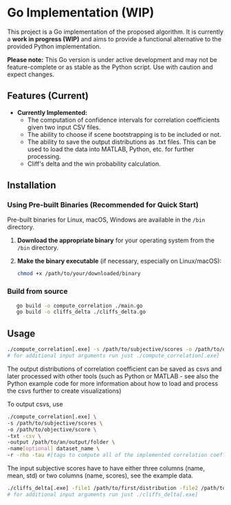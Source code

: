 # Go Implementation (WIP)

This project is a Go implementation of the proposed algorithm.  It is currently a **work in progress (WIP)** and aims to provide a functional alternative to the provided Python implementation.

**Please note:** This Go version is under active development and may not be feature-complete or as stable as the Python script. Use with caution and expect changes.

## Features (Current)

* **Currently Implemented:**
  * The computation of confidence intervals for correlation coefficients given two input CSV files.
  * The ability to choose if scene bootstrapping is to be included or not.
  * The ability to save the output distributions as .txt files. This can be used to load the data into MATLAB, Python, etc. for further processing.
  * Cliff's delta and the win probability calculation.

## Installation

### Using Pre-built Binaries (Recommended for Quick Start)

Pre-built binaries for Linux, macOS, Windows are available in the `/bin` directory.

1. **Download the appropriate binary** for your operating system from the `/bin` directory.

2. **Make the binary executable** (if necessary, especially on Linux/macOS):
   
   ```bash
   chmod +x /path/to/your/downloaded/binary
   ```

### Build from source

```bash
   go build -o compute_correlation ./main.go
   go build -o cliffs_delta ./cliffs_delta.go
```

## Usage

```bash
./compute_correlation[.exe] -s /path/to/subjective/scores -o /path/to/objective/score
# for additional input arguments run just ./compute_correlation[.exe]
```

The output distributions of correlation coefficient can be saved as csvs and later processed with other tools (such as Python or MATLAB - see also the Python example code for more information about how to load and process the csvs further to create visualizations)

To output csvs, use

```bash
./compute_correlation[.exe] \
-s /path/to/subjective/scores \
-o /path/to/objective/score \
-txt -csv \
-output /path/to/an/output/folder \
-name[optional] dataset_name \
-r -rho -tau #[tags to compute all of the implemented correlation coefficients]
```

The input subjective scores have to have either three columns (name, mean, std) or two columns (name, scores), see the example data.

```bash
./cliffs_delta[.exe] -file1 /path/to/first/distribution -file2 /path/to/second/distribution
# for additional input arguments run just ./cliffs_delta[.exe]
```
